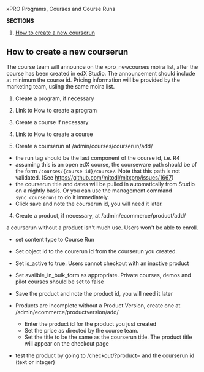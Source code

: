 xPRO Programs, Courses and Course Runs

**SECTIONS**
1. [How to create a new courserun](#how-to-create-a-new-courserun)

## How to create a new courserun

The course team will announce on the xpro_newcourses moira list, after the course has been created in edX Studio. The 
announcement should include at minimum the course id. Pricing information will be provided by the marketing team, usiing 
the same moira list. 

1. Create a program, if necessary

  1. Link to How to create a program

2. Create a course if necessary 

  1. Link to How to create a course
  
3. Create a courserun at /admin/courses/courserun/add/

  - the run tag should be the last component of the course id, i.e. R4
  - assuming this is an open edX course, the courseware path should be of the form `/courses/{course id}/course/`. Note that
    this path is not validated. (See https://github.com/mitodl/mitxpro/issues/1667)
  - the courserun title and dates will be pulled in automatically from Studio on a nightly basis. Or you can use the 
    management command `sync_courseruns` to do it immediately. 
  - Click save and note the courserun id, you will need it later. 
  
4. Create a product, if necessary, at /admin/ecommerce/product/add/

  a courserun without a product isn't much use. Users won't be able to enroll. 

  - set content type to Course Run 
  - Set object id to the courerun id from the courserun you created. 
  - Set is_active to true. Users cannot checkout with an inactive product
  - Set availble_in_bulk_form as appropriate. Private courses, demos and pilot courses should be set to false
  - Save the product and note the product id, you will need it later
  - Products are incomplete without a Product Version, create one at /admin/ecommerce/productversion/add/
    
    - Enter the product id for the product you just created
    - Set the price as directed by the course team. 
    - Set the title to be the same as the courserun title. The product title will appear on the checkout page
    
  - test the product by going to /checkout/?product= and the courserun id (text or integer) 
